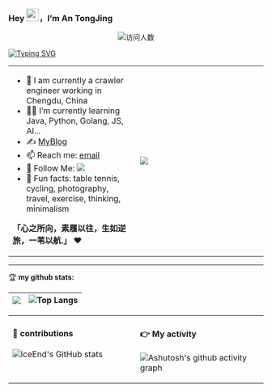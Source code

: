 ### Hey <img src="https://media.giphy.com/media/hvRJCLFzcasrR4ia7z/giphy.gif" width="25px">，I’m An TongJing
<center>
  <img alt="访问人数" src="https://visitor-badge.laobi.icu/badge?page_id=defings.readme"  />
</center>

[![Typing SVG](https://readme-typing-svg.herokuapp.com?font=Handlee&center=true&vCenter=true&width=500&height=60&lines=我+欲+成+仙，+快+乐+齐+天！)](https://git.io/typing-svg)

<table>
<tr>
<td valign="top"  width="50%">

- 🚩 I am currently a crawler engineer working in Chengdu, China
- 👨‍💻 I’m currently learning Java, Python, Golang, JS, AI...
- ✍️ [MyBlog](https://www.tongjing.cc)
- 📫 Reach me: [email](mailto:sleep002@Outlook.com)
- 👏 Follow Me: [![](https://img.shields.io/github/followers/defings?label=follow%20me&style=social)](https://github.com/defings/)
- 🎣 Fun facts: table tennis, cycling, photography, travel, exercise, thinking, minimalism

**「心之所向，素履以往，生如逆旅，一苇以航.」** ❤️
</td>
<td valign="center"  width="100%" height="100%">
<img src="https://static.tongjing.cc/private-user/picture/github-home.jpg">
</td>
</tr>
</table>

<hr/>

🏆 **my github stats:**

|![](https://github-readme-stats.vercel.app/api?username=defings)|![Top Langs](https://github-readme-stats.vercel.app/api/top-langs/?username=defings&layout=compact&hide_border=true&langs_count=10)|
|-|-|


<table>
<tr>
<td valign="top"  width="50%">

#### 🐍 contributions
![IceEnd's GitHub stats](https://github-immortality.vercel.app/api?username=defings)
</td>
<td valign="top"  width="50%">

#### 👉 My activity

![Ashutosh's github activity graph](https://github-readme-activity-graph.vercel.app/graph?username=defings)
</td>
</tr>
</table>
